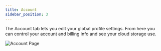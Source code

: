 ```yaml
---
title: Account
sidebar_position: 3
---
```


The Account tab lets you edit your global profile settings. From here you can control your account and billing info and see your cloud storage use.

![Account Page](/img/user-manual/profile/account.png)
